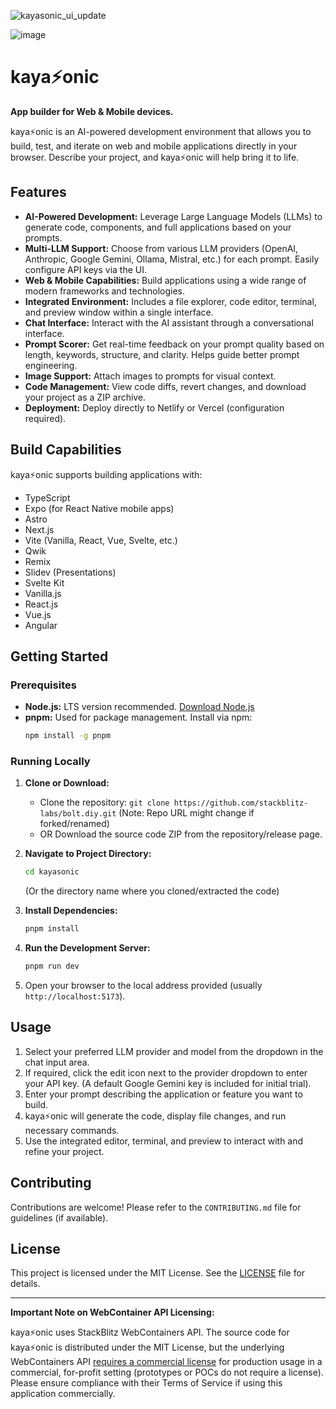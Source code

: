 ![kayasonic_ui_update](https://github.com/user-attachments/assets/9212e2da-41e2-468b-80f8-b236a177ce37)

![image](https://github.com/user-attachments/assets/7520e7d6-17ef-47b9-b470-ae266089fda6)

# kaya⚡onic

**App builder for Web & Mobile devices.**

kaya⚡onic is an AI-powered development environment that allows you to build, test, and iterate on web and mobile applications directly in your browser. Describe your project, and kaya⚡onic will help bring it to life.

## Features

*   **AI-Powered Development:** Leverage Large Language Models (LLMs) to generate code, components, and full applications based on your prompts.
*   **Multi-LLM Support:** Choose from various LLM providers (OpenAI, Anthropic, Google Gemini, Ollama, Mistral, etc.) for each prompt. Easily configure API keys via the UI.
*   **Web & Mobile Capabilities:** Build applications using a wide range of modern frameworks and technologies.
*   **Integrated Environment:** Includes a file explorer, code editor, terminal, and preview window within a single interface.
*   **Chat Interface:** Interact with the AI assistant through a conversational interface.
*   **Prompt Scorer:** Get real-time feedback on your prompt quality based on length, keywords, structure, and clarity. Helps guide better prompt engineering.
*   **Image Support:** Attach images to prompts for visual context.
*   **Code Management:** View code diffs, revert changes, and download your project as a ZIP archive.
*   **Deployment:** Deploy directly to Netlify or Vercel (configuration required).

## Build Capabilities

kaya⚡onic supports building applications with:

*   TypeScript
*   Expo (for React Native mobile apps)
*   Astro
*   Next.js
*   Vite (Vanilla, React, Vue, Svelte, etc.)
*   Qwik
*   Remix
*   Slidev (Presentations)
*   Svelte Kit
*   Vanilla.js
*   React.js
*   Vue.js
*   Angular

## Getting Started

### Prerequisites

*   **Node.js:** LTS version recommended. [Download Node.js](https://nodejs.org/en/download/)
*   **pnpm:** Used for package management. Install via npm:
    ```bash
    npm install -g pnpm
    ```

### Running Locally

1.  **Clone or Download:**
    *   Clone the repository: `git clone https://github.com/stackblitz-labs/bolt.diy.git` (Note: Repo URL might change if forked/renamed)
    *   OR Download the source code ZIP from the repository/release page.

2.  **Navigate to Project Directory:**
    ```bash
    cd kayasonic 
    ``` 
    (Or the directory name where you cloned/extracted the code)

3.  **Install Dependencies:**
    ```bash
    pnpm install
    ```

4.  **Run the Development Server:**
    ```bash
    pnpm run dev
    ```

5.  Open your browser to the local address provided (usually `http://localhost:5173`).

## Usage

1.  Select your preferred LLM provider and model from the dropdown in the chat input area.
2.  If required, click the edit icon next to the provider dropdown to enter your API key. (A default Google Gemini key is included for initial trial).
3.  Enter your prompt describing the application or feature you want to build.
4.  kaya⚡onic will generate the code, display file changes, and run necessary commands.
5.  Use the integrated editor, terminal, and preview to interact with and refine your project.

## Contributing

Contributions are welcome! Please refer to the `CONTRIBUTING.md` file for guidelines (if available).

## License

This project is licensed under the MIT License. See the [LICENSE](./LICENSE) file for details.

---

**Important Note on WebContainer API Licensing:**

kaya⚡onic uses StackBlitz WebContainers API. The source code for kaya⚡onic is distributed under the MIT License, but the underlying WebContainers API [requires a commercial license](https://webcontainers.io/enterprise) for production usage in a commercial, for-profit setting (prototypes or POCs do not require a license). Please ensure compliance with their Terms of Service if using this application commercially.
